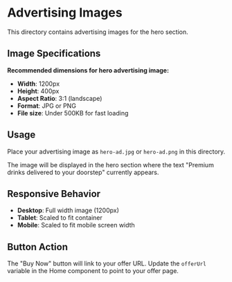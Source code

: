 # Advertising Images

This directory contains advertising images for the hero section.

## Image Specifications

**Recommended dimensions for hero advertising image:**
- **Width**: 1200px
- **Height**: 400px
- **Aspect Ratio**: 3:1 (landscape)
- **Format**: JPG or PNG
- **File size**: Under 500KB for fast loading

## Usage

Place your advertising image as `hero-ad.jpg` or `hero-ad.png` in this directory.

The image will be displayed in the hero section where the text "Premium drinks delivered to your doorstep" currently appears.

## Responsive Behavior

- **Desktop**: Full width image (1200px)
- **Tablet**: Scaled to fit container
- **Mobile**: Scaled to fit mobile screen width

## Button Action

The "Buy Now" button will link to your offer URL. Update the `offerUrl` variable in the Home component to point to your offer page.
